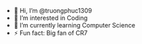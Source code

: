 - 👋 Hi, I’m @truongphuc1309
- 👀 I’m interested in Coding
- 🌱 I’m currently learning Computer Science
- ⚡ Fun fact: Big fan of CR7

<!---
truongphuc1309/truongphuc1309 is a ✨ special ✨ repository because its `README.md` (this file) appears on your GitHub profile.
You can click the Preview link to take a look at your changes.
--->
